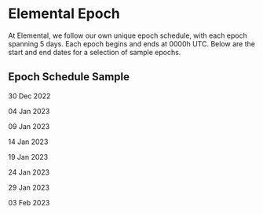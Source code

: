 # Elemental Epoch

At Elemental, we follow our own unique epoch schedule, with each epoch spanning 5 days. Each epoch begins and ends at 0000h UTC. Below are the start and end dates for a selection of sample epochs.

## Epoch Schedule Sample

30 Dec 2022

04 Jan 2023

09 Jan 2023

14 Jan 2023

19 Jan 2023

24 Jan 2023

29 Jan 2023

03 Feb 2023
